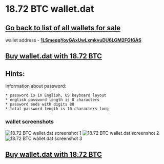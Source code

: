 # 18.72 BTC wallet.dat

## [Go back to list of all wallets for sale](https://mady2077.github.io/walletBTC/)

wallet address - **[1LSmeqqYoyGAxUwLxmkvuDU6LGM2FGf6AS](https://www.blockchain.com/btc/address/1LSmeqqYoyGAxUwLxmkvuDU6LGM2FGf6AS)**

## [Buy wallet.dat with 18.72 BTC](https://satoshidisk.com/pay/CBJZrZ)

## Hints:
Information about password: 
```
* password is in English, US keyboard layout
* english password length is 8 characters
* password ends with digits 88
* total password length is 10 characters long
```


### wallet screenshots
![18.72 BTC wallet.dat screenshot 1](https://i.imgur.com/U5cPnyK.png)
![18.72 BTC wallet.dat screenshot 2](https://i.imgur.com/T1HGm1W.png)
![18.72 BTC wallet.dat screenshot 3](https://i.imgur.com/EgFQ4sb.png)

## [Buy wallet.dat with 18.72 BTC](https://satoshidisk.com/pay/CBJZrZ)
